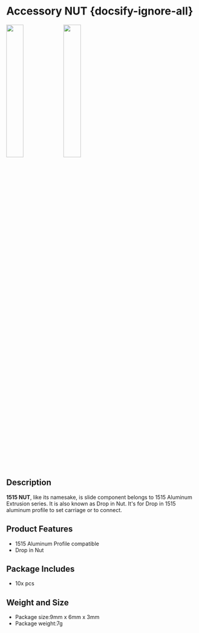 # Accessory NUT {docsify-ignore-all}

<img src="assets/img/product_pics/1515/nut/1515_nut_01.jpg" width="30%" height="30%"><img src="assets/img/product_pics/1515/nut/1515_nut_02.jpg" width="30%" height="30%">


## Description

**1515 NUT**, like its namesake, is slide component belongs to 1515 Aluminum Extrusion series. It is also known as Drop in Nut.  It's for Drop in 1515 aluminum profile to set carriage or to connect.


## Product Features
- 1515 Aluminum Profile compatible
- Drop in Nut

## Package Includes
- 10x pcs

## Weight and Size

- Package size:9mm x 6mm x 3mm
- Package weight:7g

<script>

   var purchase_link = 'https://m5stack.com/collections/m5-accessory/products/slide-nut-for-1515-aluminum-profile';
   anchor_search(purchase_link);
   scrollFunc();

</script>
